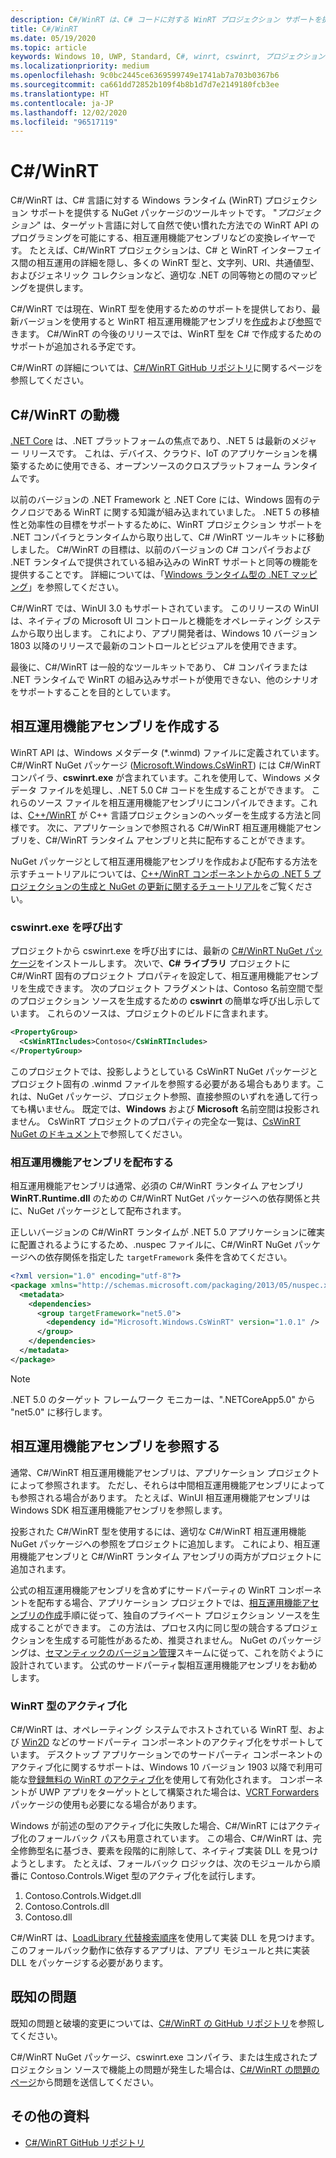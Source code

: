 ```yaml
---
description: C#/WinRT は、C# コードに対する WinRT プロジェクション サポートを提供するツール セットです。
title: C#/WinRT
ms.date: 05/19/2020
ms.topic: article
keywords: Windows 10, UWP, Standard, C#, winrt, cswinrt, プロジェクション
ms.localizationpriority: medium
ms.openlocfilehash: 9c0bc2445ce6369599749e1741ab7a703b0367b6
ms.sourcegitcommit: ca661dd72852b109f4b8b1d7d7e2149180fcb3ee
ms.translationtype: HT
ms.contentlocale: ja-JP
ms.lasthandoff: 12/02/2020
ms.locfileid: "96517119"
---
```

# <a name="cwinrt"></a>C#/WinRT

C#/WinRT は、C# 言語に対する Windows ランタイム (WinRT) プロジェクション サポートを提供する NuGet パッケージのツールキットです。 "*プロジェクション*" は、ターゲット言語に対して自然で使い慣れた方法での WinRT API のプログラミングを可能にする、相互運用機能アセンブリなどの変換レイヤーです。 たとえば、C#/WinRT プロジェクションは、C# と WinRT インターフェイス間の相互運用の詳細を隠し、多くの WinRT 型と、文字列、URI、共通値型、およびジェネリック コレクションなど、適切な .NET の同等物との間のマッピングを提供します。

C#/WinRT では現在、WinRT 型を使用するためのサポートを提供しており、最新バージョンを使用すると WinRT 相互運用機能アセンブリを[作成](#create-an-interop-assembly)および[参照](#reference-an-interop-assembly)できます。 C#/WinRT の今後のリリースでは、WinRT 型を C# で作成するためのサポートが追加される予定です。

C#/WinRT の詳細については、[C#/WinRT GitHub リポジトリ](https://aka.ms/cswinrt/repo)に関するページを参照してください。

## <a name="motivation-for-cwinrt"></a>C#/WinRT の動機

[.NET Core](/dotnet/core/) は、.NET プラットフォームの焦点であり、.NET 5 は最新のメジャー リリースです。 これは、デバイス、クラウド、IoT のアプリケーションを構築するために使用できる、オープンソースのクロスプラットフォーム ランタイムです。

以前のバージョンの .NET Framework と .NET Core には、Windows 固有のテクノロジである WinRT に関する知識が組み込まれていました。 .NET 5 の移植性と効率性の目標をサポートするために、WinRT プロジェクション サポートを .NET コンパイラとランタイムから取り出して、C# /WinRT ツールキットに移動しました。 C#/WinRT の目標は、以前のバージョンの C# コンパイラおよび .NET ランタイムで提供されている組み込みの WinRT サポートと同等の機能を提供することです。 詳細については、「[Windows ランタイム型の .NET マッピング](../winrt-components/net-framework-mappings-of-windows-runtime-types.md)」を参照してください。

C#/WinRT では、WinUI 3.0 もサポートされています。 このリリースの WinUI は、ネイティブの Microsoft UI コントロールと機能をオペレーティング システムから取り出します。 これにより、アプリ開発者は、Windows 10 バージョン1803 以降のリリースで最新のコントロールとビジュアルを使用できます。

最後に、C#/WinRT は一般的なツールキットであり、 C# コンパイラまたは .NET ランタイムで WinRT の組み込みサポートが使用できない、他のシナリオをサポートすることを目的としています。

## <a name="create-an-interop-assembly"></a>相互運用機能アセンブリを作成する

WinRT API は、Windows メタデータ (*.winmd) ファイルに定義されています。 C#/WinRT NuGet パッケージ ([Microsoft.Windows.CsWinRT](https://www.nuget.org/packages/Microsoft.Windows.CsWinRT/)) には C#/WinRT コンパイラ、**cswinrt.exe** が含まれています。これを使用して、Windows メタデータ ファイルを処理し、.NET 5.0 C# コードを生成することができます。 これらのソース ファイルを相互運用機能アセンブリにコンパイルできます。これは、[C++/WinRT](../cpp-and-winrt-apis/index.md) が C++ 言語プロジェクションのヘッダーを生成する方法と同様です。 次に、アプリケーションで参照される C#/WinRT 相互運用機能アセンブリを、C#/WinRT ランタイム アセンブリと共に配布することができます。

NuGet パッケージとして相互運用機能アセンブリを作成および配布する方法を示すチュートリアルについては、[C++/WinRT コンポーネントからの .NET 5 プロジェクションの生成と NuGet の更新に関するチュートリアル](net-projection-from-cppwinrt-component.md)をご覧ください。

### <a name="invoke-cswinrtexe"></a>cswinrt.exe を呼び出す

プロジェクトから cswinrt.exe を呼び出すには、最新の [C#/WinRT NuGet パッケージ](https://www.nuget.org/packages/Microsoft.Windows.CsWinRT/)をインストールします。 次いで、**C# ライブラリ** プロジェクトに C#/WinRT 固有のプロジェクト プロパティを設定して、相互運用機能アセンブリを生成できます。 次のプロジェクト フラグメントは、Contoso 名前空間で型のプロジェクション ソースを生成するための **cswinrt** の簡単な呼び出し示しています。 これらのソースは、プロジェクトのビルドに含まれます。

```xml
<PropertyGroup>
  <CsWinRTIncludes>Contoso</CsWinRTIncludes>
</PropertyGroup>
```

このプロジェクトでは、投影しようとしている CsWinRT NuGet パッケージとプロジェクト固有の .winmd ファイルを参照する必要がある場合もあります。これは、NuGet パッケージ、プロジェクト参照、直接参照のいずれを通して行っても構いません。 既定では、**Windows** および **Microsoft** 名前空間は投影されません。 CsWinRT プロジェクトのプロパティの完全な一覧は、[CsWinRT NuGet のドキュメント](https://github.com/microsoft/CsWinRT/blob/master/nuget/readme.md)で参照してください。

### <a name="distribute-the-interop-assembly"></a>相互運用機能アセンブリを配布する

相互運用機能アセンブリは通常、必須の C#/WinRT ランタイム アセンブリ **WinRT.Runtime.dll** のための C#/WinRT NutGet パッケージへの依存関係と共に、NuGet パッケージとして配布されます。

正しいバージョンの C#/WinRT ランタイムが .NET 5.0 アプリケーションに確実に配置されるようにするため、.nuspec ファイルに、C#/WinRT NuGet パッケージへの依存関係を指定した `targetFramework` 条件を含めてください。

```xml
<?xml version="1.0" encoding="utf-8"?>
<package xmlns="http://schemas.microsoft.com/packaging/2013/05/nuspec.xsd">
  <metadata>
    <dependencies>
      <group targetFramework="net5.0">
        <dependency id="Microsoft.Windows.CsWinRT" version="1.0.1" />
      </group>
    </dependencies>
  </metadata>
</package>
```

> [!NOTE]
> .NET 5.0 のターゲット フレームワーク モニカーは、".NETCoreApp5.0" から "net5.0" に移行します。

## <a name="reference-an-interop-assembly"></a>相互運用機能アセンブリを参照する

通常、C#/WinRT 相互運用機能アセンブリは、アプリケーション プロジェクトによって参照されます。 ただし、それらは中間相互運用機能アセンブリによっても参照される場合があります。 たとえば、WinUI 相互運用機能アセンブリは Windows SDK 相互運用機能アセンブリを参照します。

投影された C#/WinRT 型を使用するには、適切な C#/WinRT 相互運用機能 NuGet パッケージへの参照をプロジェクトに追加します。 これにより、相互運用機能アセンブリと C#/WinRT ランタイム アセンブリの両方がプロジェクトに追加されます。

公式の相互運用機能アセンブリを含めずにサードパーティの WinRT コンポーネントを配布する場合、アプリケーション プロジェクトでは、[相互運用機能アセンブリの作成](#create-an-interop-assembly)手順に従って、独自のプライベート プロジェクション ソースを生成することができます。 この方法は、プロセス内に同じ型の競合するプロジェクションを生成する可能性があるため、推奨されません。 NuGet のパッケージングは、[セマンティックのバージョン管理](https://semver.org)スキームに従って、これを防ぐように設計されています。 公式のサードパーティ製相互運用機能アセンブリをお勧めします。

### <a name="winrt-type-activation"></a>WinRT 型のアクティブ化

C#/WinRT は、オペレーティング システムでホストされている WinRT 型、および [Win2D](https://www.nuget.org/packages/Win2D.uwp/) などのサードパーティ コンポーネントのアクティブ化をサポートしています。 デスクトップ アプリケーションでのサードパーティ コンポーネントのアクティブ化に関するサポートは、Windows 10 バージョン 1903 以降で利用可能な[登録無料の WinRT のアクティブ化](https://blogs.windows.com/windowsdeveloper/2019/04/30/enhancing-non-packaged-desktop-apps-using-windows-runtime-components/)を使用して有効化されます。 コンポーネントが UWP アプリをターゲットとして構築された場合は、[VCRT Forwarders](https://www.nuget.org/packages/Microsoft.VCRTForwarders.140/) パッケージの使用も必要になる場合があります。

Windows が前述の型のアクティブ化に失敗した場合、C#/WinRT にはアクティブ化のフォールバック パスも用意されています。 この場合、C#/WinRT は、完全修飾型名に基づき、要素を段階的に削除して、ネイティブ実装 DLL を見つけようとします。 たとえば、フォールバック ロジックは、次のモジュールから順番に Contoso.Controls.Wiget 型のアクティブ化を試行します。

1. Contoso.Controls.Widget.dll
2. Contoso.Controls.dll
3. Contoso.dll

C#/WinRT は、[LoadLibrary 代替検索順序](/windows/win32/dlls/dynamic-link-library-search-order#alternate-search-order-for-desktop-applications)を使用して実装 DLL を見つけます。 このフォールバック動作に依存するアプリは、アプリ モジュールと共に実装 DLL をパッケージする必要があります。

## <a name="known-issues"></a>既知の問題

既知の問題と破壊的変更については、[C#/WinRT の GitHub リポジトリ](https://aka.ms/cswinrt/repo)を参照してください。

C#/WinRT NuGet パッケージ、cswinrt.exe コンパイラ、または生成されたプロジェクション ソースで機能上の問題が発生した場合は、[C#/WinRT の問題のページ](https://github.com/microsoft/CsWinRT/issues)から問題を送信してください。

## <a name="additional-resources"></a>その他の資料

* [C#/WinRT GitHub リポジトリ](https://aka.ms/cswinrt/repo)